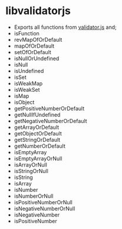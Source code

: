 <h1>libvalidatorjs</h1>

* Exports all functions from <a href="https://github.com/validatorjs/validator.js" target="__blank">validator.js</a> and;
* isFunction
* revMapOfOrDefault
* mapOfOrDefault
* setOfOrDefault
* isNullOrUndefined
* isNull
* isUndefined
* isSet
* isWeakMap
* isWeakSet
* isMap
* isObject
* getPositiveNumberOrDefault
* getNullIfUndefined
* getNegativeNumberOrDefault
* getArrayOrDefault
* getObjectOrDefault
* getStringOrDefault
* getNumberOrDefault
* isEmptyArray
* isEmptyArrayOrNull
* isArrayOrNull
* isStringOrNull
* isString
* isArray
* isNumber
* isNumberOrNull
* isPositiveNumberOrNull
* isNegativeNumberOrNull
* isNegativeNumber
* isPositiveNumber
